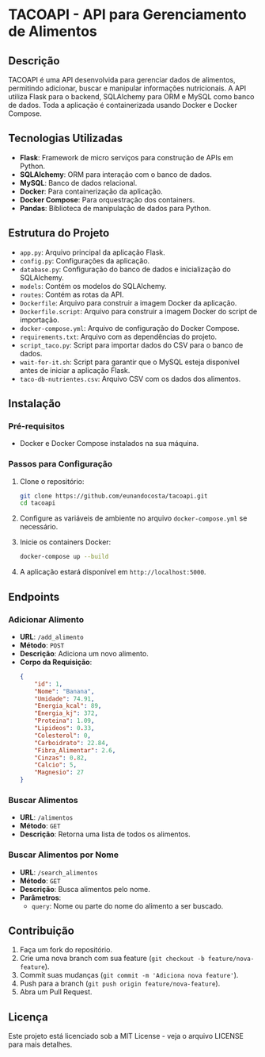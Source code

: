 # TACOAPI - API para Gerenciamento de Alimentos

## Descrição

TACOAPI é uma API desenvolvida para gerenciar dados de alimentos, permitindo adicionar, buscar e manipular informações nutricionais. A API utiliza Flask para o backend, SQLAlchemy para ORM e MySQL como banco de dados. Toda a aplicação é containerizada usando Docker e Docker Compose.

## Tecnologias Utilizadas

- **Flask**: Framework de micro serviços para construção de APIs em Python.
- **SQLAlchemy**: ORM para interação com o banco de dados.
- **MySQL**: Banco de dados relacional.
- **Docker**: Para containerização da aplicação.
- **Docker Compose**: Para orquestração dos containers.
- **Pandas**: Biblioteca de manipulação de dados para Python.

## Estrutura do Projeto

- `app.py`: Arquivo principal da aplicação Flask.
- `config.py`: Configurações da aplicação.
- `database.py`: Configuração do banco de dados e inicialização do SQLAlchemy.
- `models`: Contém os modelos do SQLAlchemy.
- `routes`: Contém as rotas da API.
- `Dockerfile`: Arquivo para construir a imagem Docker da aplicação.
- `Dockerfile.script`: Arquivo para construir a imagem Docker do script de importação.
- `docker-compose.yml`: Arquivo de configuração do Docker Compose.
- `requirements.txt`: Arquivo com as dependências do projeto.
- `script_taco.py`: Script para importar dados do CSV para o banco de dados.
- `wait-for-it.sh`: Script para garantir que o MySQL esteja disponível antes de iniciar a aplicação Flask.
- `taco-db-nutrientes.csv`: Arquivo CSV com os dados dos alimentos.

## Instalação

### Pré-requisitos

- Docker e Docker Compose instalados na sua máquina.

### Passos para Configuração

1. Clone o repositório:

    ```bash
    git clone https://github.com/eunandocosta/tacoapi.git
    cd tacoapi
    ```

2. Configure as variáveis de ambiente no arquivo `docker-compose.yml` se necessário.

3. Inicie os containers Docker:

    ```bash
    docker-compose up --build
    ```

4. A aplicação estará disponível em `http://localhost:5000`.

## Endpoints

### Adicionar Alimento

- **URL**: `/add_alimento`
- **Método**: `POST`
- **Descrição**: Adiciona um novo alimento.
- **Corpo da Requisição**:
    ```json
    {
        "id": 1,
        "Nome": "Banana",
        "Umidade": 74.91,
        "Energia_kcal": 89,
        "Energia_kj": 372,
        "Proteina": 1.09,
        "Lipideos": 0.33,
        "Colesterol": 0,
        "Carboidrato": 22.84,
        "Fibra_Alimentar": 2.6,
        "Cinzas": 0.82,
        "Calcio": 5,
        "Magnesio": 27
    }
    ```

### Buscar Alimentos

- **URL**: `/alimentos`
- **Método**: `GET`
- **Descrição**: Retorna uma lista de todos os alimentos.

### Buscar Alimentos por Nome

- **URL**: `/search_alimentos`
- **Método**: `GET`
- **Descrição**: Busca alimentos pelo nome.
- **Parâmetros**:
    - `query`: Nome ou parte do nome do alimento a ser buscado.

## Contribuição

1. Faça um fork do repositório.
2. Crie uma nova branch com sua feature (`git checkout -b feature/nova-feature`).
3. Commit suas mudanças (`git commit -m 'Adiciona nova feature'`).
4. Push para a branch (`git push origin feature/nova-feature`).
5. Abra um Pull Request.

## Licença

Este projeto está licenciado sob a MIT License - veja o arquivo LICENSE para mais detalhes.
